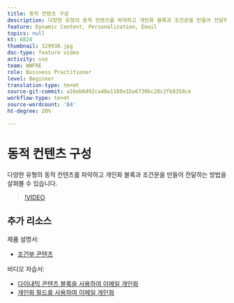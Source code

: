 ```yaml
---
title: 동적 컨텐츠 구성
description: 다양한 유형의 동적 컨텐츠를 파악하고 개인화 블록과 조건문을 만들어 전달하는 방법을 살펴볼 수 있습니다.
feature: Dynamic Content, Personalization, Email
topics: null
kt: 6824
thumbnail: 329936.jpg
doc-type: feature video
activity: use
team: WWFRE
role: Business Practitioner
level: Beginner
translation-type: tm+mt
source-git-commit: a16eb6d92ca40a1188e1ba6730bc28c2fb8358ce
workflow-type: tm+mt
source-wordcount: '84'
ht-degree: 20%

---
```



# 동적 컨텐츠 구성

다양한 유형의 동적 컨텐츠를 파악하고 개인화 블록과 조건문을 만들어 전달하는 방법을 살펴볼 수 있습니다.

>[!VIDEO](https://video.tv.adobe.com/v/329936?quality=12)

## 추가 리소스

제품 설명서:

* [조건부 콘텐츠](https://docs.adobe.com/content/help/en/campaign-classic/using/sending-messages/personalizing-deliveries/conditional-content.html)

비디오 자습서:

* [다이내믹 콘텐츠 블록을 사용하여 이메일 개인화](/help/sending-messages/email-channel/personalization-with-dynamic-content-blocks.md)
* [개인화 필드를 사용하여 이메일 개인화](/help/sending-messages/email-channel/personalizing-emails-using-personalization-fields.md)
